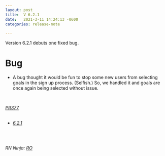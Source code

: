 ```yaml
---
layout: post
title:  V 6.2.1
date:   2021-3-11 14:24:13 -0600
categories: release-note

---
```

Version 6.2.1 debuts one fixed bug.


# Bug

- A bug thought it would be fun to stop some new users from selecting goals in the sign up process. (Selfish.) So, we handled it and goals are once again being selected without issue. 


<br/>

*[PR377](https://github.com/streetparking/my-streetparking/pull/377)*
<br/>
<br/>

 * *[6.2.1](https://github.com/streetparking/my-streetparking/releases/tag/v6.2.1)* 
<br/>
<br/>

_RN Ninja: [RO](https://github.com/robyanna)_
 
 
 